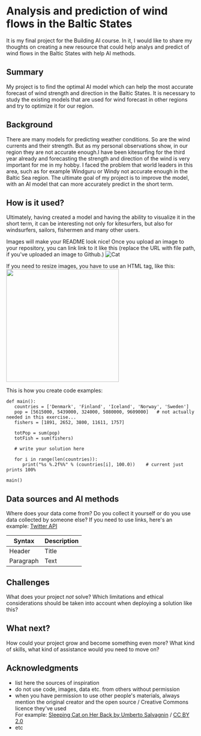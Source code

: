 
# Analysis and prediction of wind flows in the Baltic States

It is my final project for the Building AI course. In it, I would like to share my thoughts on creating a new resource that could help analys and predict of wind flows in the Baltic States with help AI methods. 

## Summary

My project is to find the optimal AI model which can help the most accurate forecast of wind strength and direction in the Baltic States. It is necessary to study the existing models that are used for wind forecast in other regions and try to optimize it for our region.


## Background

There are many models for predicting weather conditions. So are the wind currents and their strength. But as my personal observations show, in our region they are not accurate enough.I have been kitesurfing for the third year already and forecasting the strength and direction of the wind is very important for me in my hobby. I faced the problem that world leaders in this area, such as for example Windguru or Windy not accurate enough in the Baltic Sea region. The ultimate goal of my project is to improve the model, with an AI model that can more accurately predict in the short term.

## How is it used?

Ultimately, having created a model and having the ability to visualize it in the short term, it can be interesting not only for kitesurfers, but also for windsurfers, sailors, fishermen and many other users.

Images will make your README look nice!
Once you upload an image to your repository, you can link link to it like this (replace the URL with file path, if you've uploaded an image to Github.)
![Cat](https://upload.wikimedia.org/wikipedia/commons/5/5e/Sleeping_cat_on_her_back.jpg)

If you need to resize images, you have to use an HTML tag, like this:
<img src="https://upload.wikimedia.org/wikipedia/commons/5/5e/Sleeping_cat_on_her_back.jpg" width="300">

This is how you create code examples:
```
def main():
   countries = ['Denmark', 'Finland', 'Iceland', 'Norway', 'Sweden']
   pop = [5615000, 5439000, 324000, 5080000, 9609000]   # not actually needed in this exercise...
   fishers = [1891, 2652, 3800, 11611, 1757]

   totPop = sum(pop)
   totFish = sum(fishers)

   # write your solution here

   for i in range(len(countries)):
      print("%s %.2f%%" % (countries[i], 100.0))    # current just prints 100%

main()
```


## Data sources and AI methods
Where does your data come from? Do you collect it yourself or do you use data collected by someone else?
If you need to use links, here's an example:
[Twitter API](https://developer.twitter.com/en/docs)

| Syntax      | Description |
| ----------- | ----------- |
| Header      | Title       |
| Paragraph   | Text        |

## Challenges

What does your project _not_ solve? Which limitations and ethical considerations should be taken into account when deploying a solution like this?

## What next?

How could your project grow and become something even more? What kind of skills, what kind of assistance would you  need to move on? 


## Acknowledgments

* list here the sources of inspiration 
* do not use code, images, data etc. from others without permission
* when you have permission to use other people's materials, always mention the original creator and the open source / Creative Commons licence they've used
  <br>For example: [Sleeping Cat on Her Back by Umberto Salvagnin](https://commons.wikimedia.org/wiki/File:Sleeping_cat_on_her_back.jpg#filelinks) / [CC BY 2.0](https://creativecommons.org/licenses/by/2.0)
* etc
